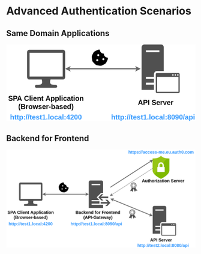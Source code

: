 # Advanced Authentication Scenarios

## Same Domain Applications

![Samesite_App](samesite_domain_app.png)

## Backend for Frontend

![Backend_for_Frontend](backend_for_frontend.png)